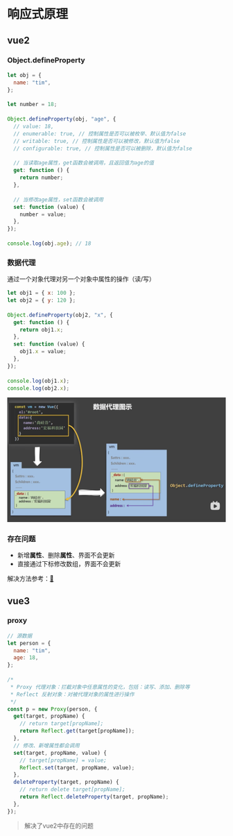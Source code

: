 # 响应式原理

## vue2

### Object.defineProperty

```js
let obj = {
  name: "tim",
};

let number = 18;

Object.defineProperty(obj, "age", {
  // value: 18,
  // enumerable: true, // 控制属性是否可以被枚举、默认值为false
  // writable: true, // 控制属性是否可以被修改，默认值为false
  // configurable: true, // 控制属性是否可以被删除，默认值为false

  // 当读取age属性，get函数会被调用，且返回值为age的值
  get: function () {
    return number;
  },

  // 当修改age属性，set函数会被调用
  set: function (value) {
    number = value;
  },
});

console.log(obj.age); // 18
```

### 数据代理

通过一个对象代理对另一个对象中属性的操作（读/写）

```js
let obj1 = { x: 100 };
let obj2 = { y: 120 };

Object.defineProperty(obj2, "x", {
  get: function () {
    return obj1.x;
  },
  set: function (value) {
    obj1.x = value;
  },
});

console.log(obj1.x);
console.log(obj2.x);
```

![数据代理](./%E6%95%B0%E6%8D%AE%E4%BB%A3%E7%90%86.png)

### 存在问题

- 新增**属性**、删除**属性**、界面不会更新
- 直接通过下标修改数组，界面不会更新

解决方法参考：[📖](https://v2.cn.vuejs.org/v2/guide/reactivity.html#%E6%A3%80%E6%B5%8B%E5%8F%98%E5%8C%96%E7%9A%84%E6%B3%A8%E6%84%8F%E4%BA%8B%E9%A1%B9)

## vue3

### proxy

```js
// 源数据
let person = {
  name: "tim",
  age: 18,
};

/*
 * Proxy 代理对象：拦截对象中任意属性的变化，包括：读写、添加、删除等
 * Reflect 反射对象：对被代理对象的属性进行操作
 */
const p = new Proxy(person, {
  get(target, propName) {
    // return target[propName];
    return Reflect.get(target[propName]);
  },
  // 修改、新增属性都会调用
  set(target, propName, value) {
    // target[propName] = value;
    Reflect.set(target, propName, value);
  },
  deleteProperty(target, propName) {
    // return delete target[propName];
    return Reflect.deleteProperty(target, propName);
  },
});
```

> 解决了vue2中存在的问题
